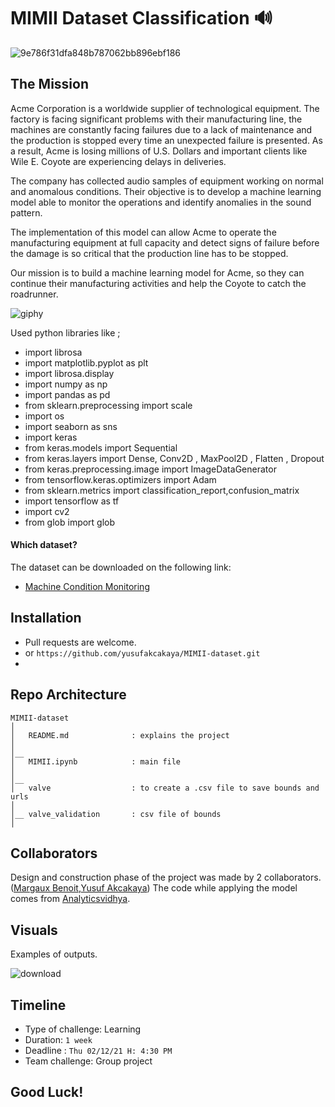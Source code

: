 # MIMII Dataset Classification 🔊

![9e786f31dfa848b787062bb896ebf186](https://user-images.githubusercontent.com/46165841/144565561-80bcdecf-3c76-4043-9e6e-52394feb3869.png)
## 

## The Mission

Acme Corporation is a worldwide supplier of technological equipment. The factory is facing significant problems with their manufacturing line, the machines are constantly facing failures due to a lack of maintenance and the production is stopped every time an unexpected failure is presented. As a result, Acme is losing millions of U.S. Dollars and important clients like Wile E. Coyote are experiencing delays in deliveries.

The company has collected audio samples of equipment working on normal and anomalous conditions. Their objective is to develop a machine learning model able to monitor the operations and identify anomalies in the sound pattern.

The implementation of this model can allow Acme to operate the manufacturing equipment at full capacity and detect signs of failure before the damage is so critical that the production line has to be stopped.

Our mission is to build a machine learning model for Acme, so they can continue their manufacturing activities and help the Coyote to catch the roadrunner.

![giphy](https://user-images.githubusercontent.com/46165841/144567559-31b66a05-e5b5-40a7-a438-6096c2ef6802.gif)

Used python libraries like ;

 - import librosa
 - import matplotlib.pyplot as plt
 - import librosa.display
 - import numpy as np
 - import pandas as pd
 - from sklearn.preprocessing import scale
 - import os
 - import seaborn as sns
 - import keras
 - from keras.models import Sequential
 - from keras.layers import Dense, Conv2D , MaxPool2D , Flatten , Dropout 
 - from keras.preprocessing.image import ImageDataGenerator
 - from tensorflow.keras.optimizers import Adam
 - from sklearn.metrics import classification_report,confusion_matrix
 - import tensorflow as tf
 - import cv2
 - from glob import glob 


 
#### Which dataset?

The dataset can be downloaded on the following link:

- [Machine Condition Monitoring](https://zenodo.org/record/3384388#.YFIrNXnvJEY)

## Installation

- Pull requests are welcome.
- or ```https://github.com/yusufakcakaya/MIMII-dataset.git```
- 

## Repo Architecture 

```
MIMII-dataset
│
│   README.md              : explains the project
│   
│__   
│   MIMII.ipynb            : main file
│   
│__ 
│   valve                  : to create a .csv file to save bounds and urls
│  
│__ valve_validation       : csv file of bounds
│

```

## Collaborators

Design and construction phase of the project was made by 2 collaborators.([Margaux Benoit](https://github.com/benoitmargx),[Yusuf Akcakaya](https://github.com/yusufakcakaya))
The code while applying the model comes from [Analyticsvidhya](https://www.analyticsvidhya.com/blog/2020/10/create-image-classification-model-python-keras/).


## Visuals

Examples of outputs.

![download](https://user-images.githubusercontent.com/46165841/144579306-e7b30da8-c269-4b2a-93e0-add833bc4ba9.png)


## Timeline

- Type of challenge: Learning
- Duration: `1 week`
- Deadline : `Thu 02/12/21 H: 4:30 PM`
- Team challenge: Group project

## Good Luck!
